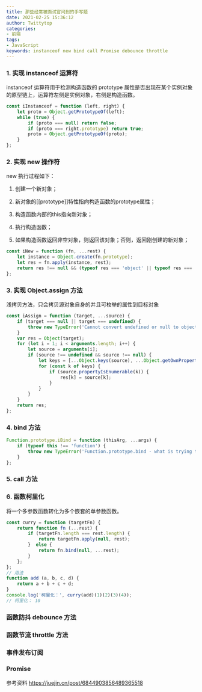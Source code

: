 ```yaml
---
title: 那些经常被面试官问到的手写题
date: 2021-02-25 15:36:12
author: Twittytop
categories:
- 前端
tags:
- JavaScript
keywords: instanceof new bind call Promise debounce throttle
---
```


### 1. 实现 instanceof 运算符

instanceof 运算符用于检测构造函数的 prototype 属性是否出现在某个实例对象的原型链上，运算符左侧是实例对象，右侧是构造函数。

```javascript
const iInstanceof = function (left, right) {
	let proto = Object.getPrototypeOf(left);
 	while (true) {
        if (proto === null) return false;
        if (proto === right.prototype) return true;
        proto = Object.getPrototypeOf(proto);
    }
};
```



### 2. 实现 new 操作符

new 执行过程如下：

1. 创建一个新对象；

2. 新对象的[[prototype]]特性指向构造函数的prototype属性；

3. 构造函数内部的this指向新对象；

4. 执行构造函数；

5. 如果构造函数返回非空对象，则返回该对象；否则，返回刚创建的新对象；

   

```javascript
const iNew = function (fn, ...rest) {
	let instance = Object.create(fn.prototype);
    let res = fn.apply(instance, rest);
    return res !== null && (typeof res === 'object' || typeof res === 'function') ? res : instance;
};
```



### 3. 实现 Object.assign 方法

浅拷贝方法，只会拷贝源对象自身的并且可枚举的属性到目标对象

```javascript
const iAssign = function (target, ...source) {
    if (target === null || target === undefined) {
        throw new TypeError('Cannot convert undefined or null to object');
    }
    var res = Object(target);
    for (let i = 1; i < arguments.length; i++) {
        let source = arguments[i];
        if (source !== undefined && source !== null) {
            let keys = [...Object.keys(source), ...Object.getOwnPropertySymbols(source)];
            for (const k of keys) {
                if (source.propertyIsEnumerable(k)) {
                    res[k] = source[k];
                }
            }
        }
    }
    return res;
};
```



### 4. bind 方法

```javascript
Function.prototype.iBind = function (thisArg, ...args) {
    if (typeof this !== 'function') {
        throw new TypeError('Function.prototype.bind - what is trying to be bound is not callable');
    }
};
```



### 5. call 方法

### 6. 函数柯里化

将一个多参数函数转化为多个嵌套的单参数函数。

```javascript
const curry = function (targetFn) {
	return function fn (...rest) {
    	if (targetFn.length === rest.length) {
            return targetFn.apply(null, rest);
        }  else {
            return fn.bind(null, ...rest);
        }
    };
};
// 用法
function add (a, b, c, d) {
    return a + b + c + d;
}
console.log('柯里化：', curry(add)(1)(2)(3)(4)); 
// 柯里化： 10
```

### 函数防抖 debounce 方法

### 函数节流 throttle 方法

### 事件发布订阅

### Promise



参考资料 https://juejin.cn/post/6844903856489365518

